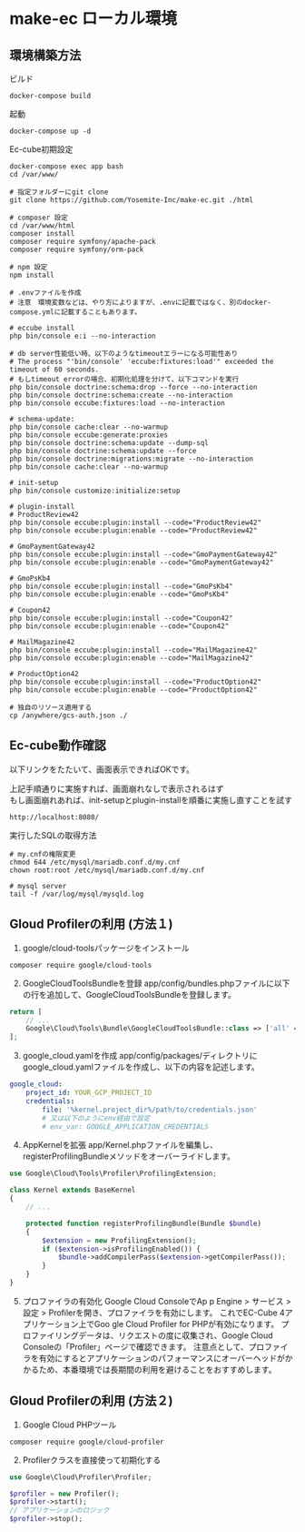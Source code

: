 # make-ec ローカル環境

## 環境構築方法
ビルド 

```
docker-compose build
```

起動

```
docker-compose up -d
```

Ec-cube初期設定
```
docker-compose exec app bash
cd /var/www/

# 指定フォルダーにgit clone
git clone https://github.com/Yosemite-Inc/make-ec.git ./html

# composer 設定
cd /var/www/html
composer install
composer require symfony/apache-pack
composer require symfony/orm-pack

# npm 設定
npm install

# .envファイルを作成
# 注意　環境変数などは、やり方によりますが、.envに記載ではなく、別のdocker-compose.ymlに記載することもあります。

# eccube install
php bin/console e:i --no-interaction

# db server性能低い時、以下のようなtimeoutエラーになる可能性あり
# The process "'bin/console' 'eccube:fixtures:load'" exceeded the timeout of 60 seconds.
# もしtimeout errorの場合、初期化処理を分けて、以下コマンドを実行
php bin/console doctrine:schema:drop --force --no-interaction
php bin/console doctrine:schema:create --no-interaction
php bin/console eccube:fixtures:load --no-interaction

# schema-update:
php bin/console cache:clear --no-warmup
php bin/console eccube:generate:proxies
php bin/console doctrine:schema:update --dump-sql
php bin/console doctrine:schema:update --force
php bin/console doctrine:migrations:migrate --no-interaction
php bin/console cache:clear --no-warmup

# init-setup
php bin/console customize:initialize:setup

# plugin-install
# ProductReview42
php bin/console eccube:plugin:install --code="ProductReview42"
php bin/console eccube:plugin:enable --code="ProductReview42"

# GmoPaymentGateway42
php bin/console eccube:plugin:install --code="GmoPaymentGateway42"
php bin/console eccube:plugin:enable --code="GmoPaymentGateway42"

# GmoPsKb4
php bin/console eccube:plugin:install --code="GmoPsKb4"
php bin/console eccube:plugin:enable --code="GmoPsKb4"

# Coupon42
php bin/console eccube:plugin:install --code="Coupon42"
php bin/console eccube:plugin:enable --code="Coupon42"

# MailMagazine42
php bin/console eccube:plugin:install --code="MailMagazine42"
php bin/console eccube:plugin:enable --code="MailMagazine42"

# ProductOption42
php bin/console eccube:plugin:install --code="ProductOption42"
php bin/console eccube:plugin:enable --code="ProductOption42"

# 独自のリソース適用する
cp /anywhere/gcs-auth.json ./
```

## Ec-cube動作確認
以下リンクをたたいて、画面表示できればOKです。

上記手順通りに実施すれば、画面崩れなしで表示されるはず<br>
もし画面崩れあれば、init-setupとplugin-installを順番に実施し直すことを試す
```
http://localhost:8080/
```

実行したSQLの取得方法
```shell
# my.cnfの権限変更
chmod 644 /etc/mysql/mariadb.conf.d/my.cnf
chown root:root /etc/mysql/mariadb.conf.d/my.cnf

# mysql server
tail -f /var/log/mysql/mysqld.log
```

## Gloud Profilerの利用 (方法１)
1. google/cloud-toolsパッケージをインストール
```
composer require google/cloud-tools
```

2. GoogleCloudToolsBundleを登録
app/config/bundles.phpファイルに以下の行を追加して、GoogleCloudToolsBundleを登録します。
```php
return [
    // ...
    Google\Cloud\Tools\Bundle\GoogleCloudToolsBundle::class => ['all' => true],
];
```

3. google_cloud.yamlを作成
app/config/packages/ディレクトリにgoogle_cloud.yamlファイルを作成し、以下の内容を記述します。

```yaml
google_cloud:
    project_id: YOUR_GCP_PROJECT_ID
    credentials:
        file: '%kernel.project_dir%/path/to/credentials.json'
        # 又は以下のようにenv経由で設定
        # env_var: GOOGLE_APPLICATION_CREDENTIALS
```

4. AppKernelを拡張
app/Kernel.phpファイルを編集し、registerProfilingBundleメソッドをオーバーライドします。

```php
use Google\Cloud\Tools\Profiler\ProfilingExtension;

class Kernel extends BaseKernel
{
    // ...

    protected function registerProfilingBundle(Bundle $bundle)
    {
        $extension = new ProfilingExtension();
        if ($extension->isProfilingEnabled()) {
            $bundle->addCompilerPass($extension->getCompilerPass());
        }
    }
}
```

5. プロファイラの有効化
Google Cloud ConsoleでAp p Engine > サービス > 設定 > Profilerを開き、プロファイラを有効にします。
これでEC-Cube 4アプリケーション上でGoo gle Cloud Profiler for PHPが有効になります。
プロファイリングデータは、リクエストの度に収集され、Google Cloud Consoleの「Profiler」ページで確認できます。
注意点として、プロファイラを有効にするとアプリケーションのパフォーマンスにオーバーヘッドがかかるため、本番環境では長期間の利用を避けることをおすすめします。

## Gloud Profilerの利用 (方法２)

1. Google Cloud PHPツール
```shell
composer require google/cloud-profiler
```

2. Profilerクラスを直接使って初期化する
```php
use Google\Cloud\Profiler\Profiler;

$profiler = new Profiler();
$profiler->start();
// アプリケーションのロジック
$profiler->stop();
```
























